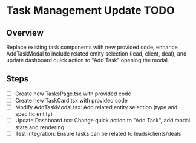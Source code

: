 # Task Management Update TODO

## Overview

Replace existing task components with new provided code, enhance AddTaskModal to include related entity selection (lead, client, deal), and update dashboard quick action to "Add Task" opening the modal.

## Steps

- [ ] Create new TasksPage.tsx with provided code
- [ ] Create new TaskCard.tsx with provided code
- [ ] Modify AddTaskModal.tsx: Add related entity selection (type and specific entity)
- [ ] Update Dashboard.tsx: Change quick action to "Add Task", add modal state and rendering
- [ ] Test integration: Ensure tasks can be related to leads/clients/deals

